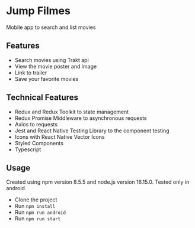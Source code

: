 # Jump Filmes

Mobile app to search and list movies

## Features

- Search movies using Trakt api
- View the movie poster and image
- Link to trailer
- Save your favorite movies

## Technical Features

- Redux and Redux Toolkit to state management
- Redux Promise Middleware to asynchronous requests
- Axios to requests
- Jest and React Native Testing Library to the component testing
- Icons with React Native Vector Icons
- Styled Components
- Typescript

## Usage

Created using npm version 8.5.5 and node.js version 16.15.0.
Tested only in android.

- Clone the project 
- Run `npm install`
- Run `npm run android`
- Run `npm run start`
